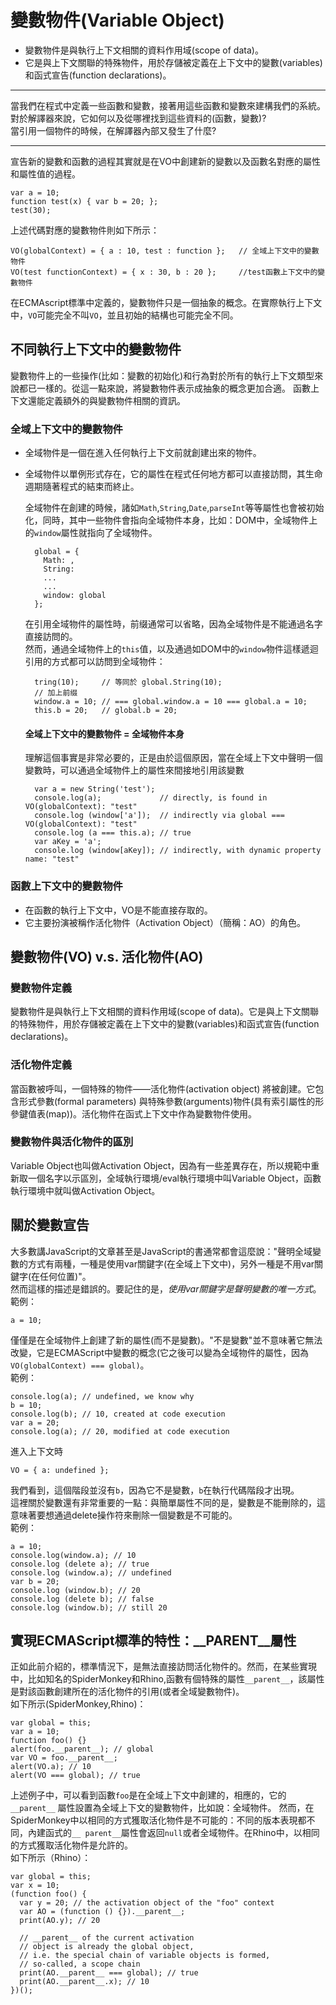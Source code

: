 # 變數物件(Variable Object)

+ 變數物件是與執行上下文相關的資料作用域(scope of data)。<br />
+ 它是與上下文關聯的特殊物件，用於存儲被定義在上下文中的變數(variables)和函式宣告(function declarations)。<br />

---

當我們在程式中定義一些函數和變數，接著用這些函數和變數來建構我們的系統。<br />
對於解譯器來說，它如何以及從哪裡找到這些資料的(函數，變數)?<br />
當引用一個物件的時候，在解譯器內部又發生了什麼?<br />

---

宣告新的變數和函數的過程其實就是在VO中創建新的變數以及函數名對應的屬性和屬性值的過程。<br />

	var a = 10; 
	function test(x) { var b = 20; }; 
	test(30);

上述代碼對應的變數物件則如下所示：

	VO(globalContext) = { a : 10, test : function };   // 全域上下文中的變數物件
	VO(test functionContext) = { x : 30, b : 20 };     //test函數上下文中的變數物件

在ECMAscript標準中定義的，變數物件只是一個抽象的概念。在實際執行上下文中，`VO`可能完全不叫`VO`，並且初始的結構也可能完全不同。

## 不同執行上下文中的變數物件

變數物件上的一些操作(比如：變數的初始化)和行為對於所有的執行上下文類型來說都已一樣的。從這一點來說，將變數物件表示成抽象的概念更加合適。
函數上下文還能定義額外的與變數物件相關的資訊。

### 全域上下文中的變數物件

+ 全域物件是一個在進入任何執行上下文前就創建出來的物件。
+ 全域物件以單例形式存在，它的屬性在程式任何地方都可以直接訪問，其生命週期隨著程式的結束而終止。

	全域物件在創建的時候，諸如`Math`,`String`,`Date`,`parseInt`等等屬性也會被初始化，同時，其中一些物件會指向全域物件本身，比如：DOM中，全域物件上的`window`屬性就指向了全域物件。

		global = { 
		  Math: , 
		  String: 
		  ... 
		  ... 
		  window: global 
		};

	在引用全域物件的屬性時，前缀通常可以省略，因為全域物件是不能通過名字直接訪問的。<br />
	然而，通過全域物件上的`this`值，以及通過如DOM中的`window`物件這樣遞迴引用的方式都可以訪問到全域物件：

		tring(10);     // 等同於 global.String(10); 
		// 加上前缀 
		window.a = 10; // === global.window.a = 10 === global.a = 10; 
		this.b = 20;   // global.b = 20;

	#### 全域上下文中的變數物件 = 全域物件本身

	理解這個事實是非常必要的，正是由於這個原因，當在全域上下文中聲明一個變數時，可以通過全域物件上的屬性來間接地引用該變數

		var a = new String('test'); 
		console.log(a);             // directly, is found in VO(globalContext): "test" 
		console.log (window['a']);  // indirectly via global === VO(globalContext): "test" 
		console.log (a === this.a); // true 
		var aKey = 'a'; 
		console.log (window[aKey]); // indirectly, with dynamic property name: "test"


### 函數上下文中的變數物件

+ 在函數的執行上下文中，VO是不能直接存取的。
+ 它主要扮演被稱作活化物件（Activation Object）（簡稱：AO）的角色。


## 變數物件(VO) v.s. 活化物件(AO)

### 變數物件定義

變數物件是與執行上下文相關的資料作用域(scope of data)。它是與上下文關聯的特殊物件，用於存儲被定義在上下文中的變數(variables)和函式宣告(function declarations)。

### 活化物件定義

當函數被呼叫，一個特殊的物件——活化物件(activation object) 將被創建。它包含形式參數(formal parameters) 與特殊參數(arguments)物件(具有索引屬性的形參鍵值表(map))。活化物件在函式上下文中作為變數物件使用。

### 變數物件與活化物件的區別

Variable Object也叫做Activation Object，因為有一些差異存在，所以規範中重新取一個名字以示區別，全域執行環境/eval執行環境中叫Variable Object，函數執行環境中就叫做Activation Object。

## 關於變數宣告

大多數講JavaScript的文章甚至是JavaScript的書通常都會這麼說："聲明全域變數的方式有兩種，一種是使用var關鍵字(在全域上下文中)，另外一種是不用var關鍵字(在任何位置)"。<br />
然而這樣的描述是錯誤的。要記住的是，*使用var關鍵字是聲明變數的唯一方式*。<br />
範例：

	a = 10;

僅僅是在全域物件上創建了新的屬性(而不是變數)。"不是變數"並不意味著它無法改變，它是ECMAScript中變數的概念(它之後可以變為全域物件的屬性，因為`VO(globalContext) === global)`。<br />
範例：

	console.log(a); // undefined, we know why 
	b = 10; 
	console.log(b); // 10, created at code execution 
	var a = 20; 
	console.log(a); // 20, modified at code execution

進入上下文時

	VO = { a: undefined };

我們看到，這個階段並沒有`b`，因為它不是變數，`b`在執行代碼階段才出現。<br />
這裡關於變數還有非常重要的一點：與簡單屬性不同的是，變數是不能刪除的，這意味著要想通過delete操作符來刪除一個變數是不可能的。<br />
範例：

	a = 10; 
	console.log(window.a); // 10 
	console.log (delete a); // true 
	console.log (window.a); // undefined 
	var b = 20; 
	console.log (window.b); // 20 
	console.log (delete b); // false 
	console.log (window.b); // still 20

## 實現ECMAScript標準的特性：__PARENT__屬性

正如此前介紹的，標準情況下，是無法直接訪問活化物件的。然而，在某些實現中，比如知名的SpiderMonkey和Rhino,函數有個特殊的屬性`__parent__`，該屬性是對該函數創建所在的活化物件的引用(或者全域變數物件)。<br />
如下所示(SpiderMonkey,Rhino)：

	var global = this; 
	var a = 10; 
	function foo() {} 
	alert(foo.__parent__); // global 
	var VO = foo.__parent__; 
	alert(VO.a); // 10 
	alert(VO === global); // true

上述例子中，可以看到函數`foo`是在全域上下文中創建的，相應的，它的 `__parent__` 屬性設置為全域上下文的變數物件，比如說：全域物件。
然而，在SpiderMonkey中以相同的方式獲取活化物件是不可能的：不同的版本表現都不同，內建函式的`__ parent__`屬性會返回`null`或者全域物件。在Rhino中，以相同的方式獲取活化物件是允許的。<br />
如下所示（Rhino）：

	var global = this; 
	var x = 10; 
	(function foo() { 
	  var y = 20; // the activation object of the "foo" context 
	  var AO = (function () {}).__parent__; 
	  print(AO.y); // 20 
	 
	  // __parent__ of the current activation 
	  // object is already the global object, 
	  // i.e. the special chain of variable objects is formed, 
	  // so-called, a scope chain 
	  print(AO.__parent__ === global); // true 
	  print(AO.__parent__.x); // 10 
	})();
